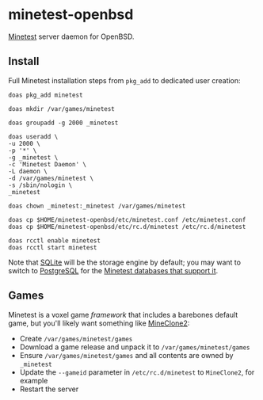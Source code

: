 # minetest-openbsd

[Minetest](https://minetest.net) server daemon for OpenBSD.

## Install

Full Minetest installation steps from `pkg_add` to dedicated user creation:

```
doas pkg_add minetest

doas mkdir /var/games/minetest

doas groupadd -g 2000 _minetest

doas useradd \
-u 2000 \
-p '*' \
-g _minetest \
-c 'Minetest Daemon' \
-L daemon \
-d /var/games/minetest \
-s /sbin/nologin \
_minetest

doas chown _minetest:_minetest /var/games/minetest

doas cp $HOME/minetest-openbsd/etc/minetest.conf /etc/minetest.conf
doas cp $HOME/minetest-openbsd/etc/rc.d/minetest /etc/rc.d/minetest

doas rcctl enable minetest
doas rcctl start minetest
```

Note that [SQLite](https://www.sqlite.org/) will be the storage engine by default; you may want to switch to [PostgreSQL](https://postgresql.org) for the [Minetest databases that support it](https://wiki.minetest.net/Database_backends).

## Games

Minetest is a voxel game _framework_ that includes a barebones default game, but you'll likely want something like [MineClone2](https://git.minetest.land/MineClone2/MineClone2):
- Create `/var/games/minetest/games`
- Download a game release and unpack it to `/var/games/minetest/games`
- Ensure `/var/games/minetest/games` and all contents are owned by `_minetest`
- Update the `--gameid` parameter in `/etc/rc.d/minetest` to `MineClone2`, for example
- Restart the server

